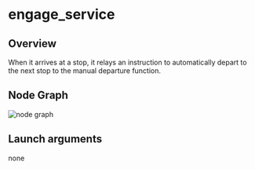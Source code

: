 # engage_service

## Overview
When it arrives at a stop, it relays an instruction to automatically depart to the next stop to the manual departure function.

## Node Graph
![node graph](http://www.plantuml.com/plantuml/proxy?cache=no&src=https://raw.githubusercontent.com/tier4/engage_service/main/docs/node_graph_external_spec.pu)

## Launch arguments
none
